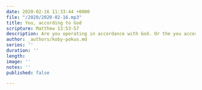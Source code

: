 ```yaml
---
date: 2020-02-16 11:33:44 +0000
file: "/2020/2020-02-16.mp3"
title: You, according to God
scripture: Matthew 13:53-57
description: Are you operating in accordance with God. Or the you according to you?
author: _authors/koby-pokus.md
series: ''
duration: ''
length: 
image: ''
notes: ''
published: false

---
```

